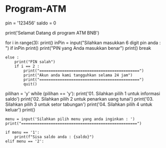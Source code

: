 # Program-ATM
pin = '123456'
saldo = 0

print('Selamat Datang di program ATM BNB')

for i in range(3):
    print()
    inPin = input("Silahkan masukkan 6 digit pin anda : ")
    if inPin 
    print()
        print("PIN yang Anda masukkan benar")
        print()
        break

    else :
        print("PIN salah")
        if i == 2 :
            print("============================================")
            print("Akun anda kami tangguhkan selama 24 jam")
            print("============================================")
            quit()

pilihan = 'y'
while (pilihan == 'y'):
    print('01. Silahkan pilih 1 untuk informasi saldo')
    print('02. Silahkan pilih 2 untuk penarkan uang tunai')
    print('03. Silahkan pilih 3 untuk setor tabungan')
    print('04. Silahkan pilih 4 untuk keluar')
    print()

    menu = input('Silahkan pilih menu yang anda inginkan : ')
    print("===================================================")

    if menu == '1':
        print(f"Sisa saldo anda : {saldo}")
    elif menu == '2':
